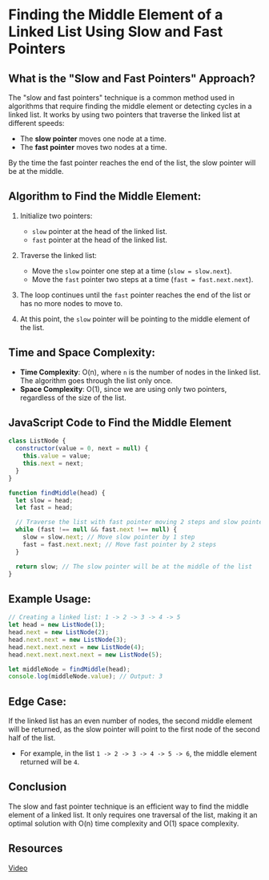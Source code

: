 # Finding the Middle Element of a Linked List Using Slow and Fast Pointers

## What is the "Slow and Fast Pointers" Approach?

The "slow and fast pointers" technique is a common method used in algorithms that require finding the middle element or detecting cycles in a linked list. It works by using two pointers that traverse the linked list at different speeds:

- The **slow pointer** moves one node at a time.
- The **fast pointer** moves two nodes at a time.

By the time the fast pointer reaches the end of the list, the slow pointer will be at the middle.

## Algorithm to Find the Middle Element:

1. Initialize two pointers:
   - `slow` pointer at the head of the linked list.
   - `fast` pointer at the head of the linked list.
2. Traverse the linked list:

   - Move the `slow` pointer one step at a time (`slow = slow.next`).
   - Move the `fast` pointer two steps at a time (`fast = fast.next.next`).

3. The loop continues until the `fast` pointer reaches the end of the list or has no more nodes to move to.

4. At this point, the `slow` pointer will be pointing to the middle element of the list.

## Time and Space Complexity:

- **Time Complexity**: O(n), where `n` is the number of nodes in the linked list. The algorithm goes through the list only once.
- **Space Complexity**: O(1), since we are using only two pointers, regardless of the size of the list.

## JavaScript Code to Find the Middle Element

```javascript
class ListNode {
  constructor(value = 0, next = null) {
    this.value = value;
    this.next = next;
  }
}

function findMiddle(head) {
  let slow = head;
  let fast = head;

  // Traverse the list with fast pointer moving 2 steps and slow pointer moving 1 step
  while (fast !== null && fast.next !== null) {
    slow = slow.next; // Move slow pointer by 1 step
    fast = fast.next.next; // Move fast pointer by 2 steps
  }

  return slow; // The slow pointer will be at the middle of the list
}
```

## Example Usage:

```javascript
// Creating a linked list: 1 -> 2 -> 3 -> 4 -> 5
let head = new ListNode(1);
head.next = new ListNode(2);
head.next.next = new ListNode(3);
head.next.next.next = new ListNode(4);
head.next.next.next.next = new ListNode(5);

let middleNode = findMiddle(head);
console.log(middleNode.value); // Output: 3
```

## Edge Case:

If the linked list has an even number of nodes, the second middle element will be returned, as the slow pointer will point to the first node of the second half of the list.

- For example, in the list `1 -> 2 -> 3 -> 4 -> 5 -> 6`, the middle element returned will be `4`.

## Conclusion

The slow and fast pointer technique is an efficient way to find the middle element of a linked list. It only requires one traversal of the list, making it an optimal solution with O(n) time complexity and O(1) space complexity.

## Resources

[Video](https://www.youtube.com/watch?v=7LjQ57RqgEc&list=PLgUwDviBIf0oF6QL8m22w1hIDC1vJ_BHz&index=250&ab_channel=takeUforward)
